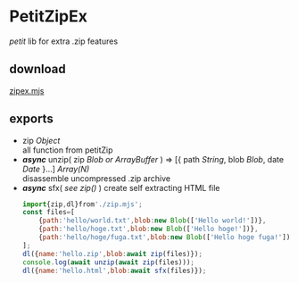 # PetitZipEx
*petit* lib for extra .zip features

## download
[zipex.mjs](../zipex.mjs)

## exports
- zip *Object*  
	all function from petitZip
- ***async*** unzip( zip *Blob or ArrayBuffer* ) => [{ path *String*, blob *Blob*, date *Date* }...] *Array(N)*  
	disassemble uncompressed .zip archive
- ***async*** sfx( *see zip()* )
	create self extracting HTML file
	```js
	import{zip,dl}from'./zip.mjs';
	const files=[
		{path:'hello/world.txt',blob:new Blob(['Hello world!'])},
		{path:'hello/hoge.txt',blob:new Blob(['Hello hoge!'])},
		{path:'hello/hoge/fuga.txt',blob:new Blob(['Hello hoge fuga!'])}
	];
	dl({name:'hello.zip',blob:await zip(files)});
	console.log(await unzip(await zip(files)));
	dl({name:'hello.html',blob:await sfx(files)});
	```
